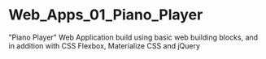 # Web_Apps_01_Piano_Player
"Piano Player" Web Application build using basic web building blocks, and in addition with CSS Flexbox, Materialize CSS and jQuery
